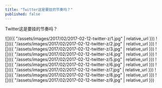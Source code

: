 ```yaml
---
title: "Twitter这是要挂的节奏吗？"
published: false
---
```

Twitter这是要挂的节奏吗？



![]({{ "/assets/images/2017/02/2017-02-12-twitter-z/1.jpg" | relative_url }})
![]({{ "/assets/images/2017/02/2017-02-12-twitter-z/2.jpg" | relative_url }})
![]({{ "/assets/images/2017/02/2017-02-12-twitter-z/3.jpg" | relative_url }})
![]({{ "/assets/images/2017/02/2017-02-12-twitter-z/4.jpg" | relative_url }})
![]({{ "/assets/images/2017/02/2017-02-12-twitter-z/5.jpg" | relative_url }})
![]({{ "/assets/images/2017/02/2017-02-12-twitter-z/6.jpg" | relative_url }})
![]({{ "/assets/images/2017/02/2017-02-12-twitter-z/7.jpg" | relative_url }})
![]({{ "/assets/images/2017/02/2017-02-12-twitter-z/8.jpg" | relative_url }})
![]({{ "/assets/images/2017/02/2017-02-12-twitter-z/9.jpg" | relative_url }})
